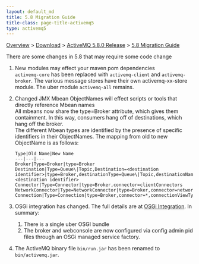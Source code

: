 ```yaml
---
layout: default_md
title: 5.8 Migration Guide 
title-class: page-title-activemq5
type: activemq5
---
```


 [Overview](overview) > [Download](download) > [ActiveMQ 5.8.0 Release](activemq-580-release) > [5.8 Migration Guide](58-migration-guide)

There are some changes in 5.8 that may require some code change

1.  New modules may effect your maven pom dependencies  
    `activemq-core` has been replaced with `activemq-client` and `activemq-broker`. The various message stores have their own activemq-xx-store module. The uber module `activemq-all` remains.
2.  Changed JMX Mbean ObjectNames will effect scripts or tools that directly reference Mbean names  
    All mbeans now share the type=Broker attribute, which gives them containment. In this way, consumers hang off of destinations, which hang off the broker.  
    The different Mbean types are identified by the presence of specific identifiers in their ObjectNames. The mapping from old to new ObjectName is as follows:
    
		Type|Old Name|New Name
		---|---|---
		Broker|Type=Broker|type=Broker
		Destination|Type=Queue\|Topic,Destination=<destination identifier>|type=Broker,destinationType=Queue\|Topic,destinationName=<destination identifier>
		Connector|Type=Connector|type=Broker,connector=clientConnectors
		NetworkConnector|Type=NetworkConnector|type=Broker,connector=networkConnectors
		Connection|Type=Connection|type=Broker,connector=*,connectionViewType=remoteAddress\|clientId
		
3.  OSGi integration has changed. The full details are at [OSGi Integration](osgi-integration.html). In summary:
    1.  There is a single uber OSGI bundle
    2.  The broker and webconsole are now configured via config admin pid files through an OSGi managed service factory.
4.  The ActiveMQ binary file `bin/run.jar` has been renamed to `bin/activemq.jar`.